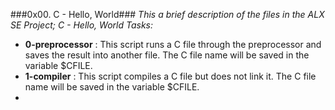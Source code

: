 ###0x00. C - Hello, World###
*This a brief description of the files in the ALX SE Project; C - Hello, World Tasks:*

- **0-preprocessor** : This script runs a C file through the preprocessor and saves the result into another file. The C file name will be saved in the variable $CFILE.
- **1-compiler** : This script compiles a C file but does not link it. The C file name will be saved in the variable $CFILE.
-
